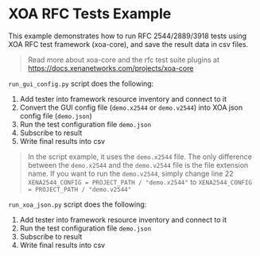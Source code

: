# XOA RFC Tests Example

This example demonstrates how to run RFC 2544/2889/3918 tests using XOA RFC test framework (xoa-core), and save the result data in csv files.

> Read more about xoa-core and the rfc test suite plugins at https://docs.xenanetworks.com/projects/xoa-core

```run_gui_config.py``` script does the following:

1. Add tester into framework resource inventory and connect to it
2. Convert the GUI config file (```demo.x2544``` or ```demo.v2544```) into XOA json config file (```demo.json```)
3. Run the test configuration file ```demo.json```
4. Subscribe to result
5. Write final results into csv

> In the script example, it uses the ```demo.x2544``` file. The only difference between the ```demo.x2544``` and the ```demo.v2544``` file is the file extension name. If you want to run the ```demo.v2544```, simply change line 22 ```XENA2544_CONFIG = PROJECT_PATH / "demo.x2544"``` to ```XENA2544_CONFIG = PROJECT_PATH / "demo.v2544"```


```run_xoa_json.py``` script does the following:

1. Add tester into framework resource inventory and connect to it
2. Run the test configuration file ```demo.json```
3. Subscribe to result
4. Write final results into csv